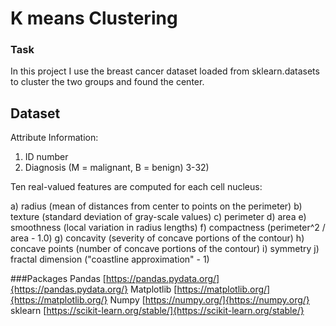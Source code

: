 # K means Clustering

### Task
In this project I use the breast cancer dataset loaded from sklearn.datasets to cluster the two groups and found the center.

## Dataset

Attribute Information:

1) ID number 
2) Diagnosis (M = malignant, B = benign) 
3-32)

Ten real-valued features are computed for each cell nucleus:

a) radius (mean of distances from center to points on the perimeter) 
b) texture (standard deviation of gray-scale values) 
c) perimeter 
d) area 
e) smoothness (local variation in radius lengths) 
f) compactness (perimeter^2 / area - 1.0) 
g) concavity (severity of concave portions of the contour) 
h) concave points (number of concave portions of the contour) 
i) symmetry 
j) fractal dimension ("coastline approximation" - 1)

###Packages
Pandas [https://pandas.pydata.org/]{https://pandas.pydata.org/}
Matplotlib [https://matplotlib.org/]{https://matplotlib.org/}
Numpy [https://numpy.org/]{https://numpy.org/}
sklearn [https://scikit-learn.org/stable/]{https://scikit-learn.org/stable/}